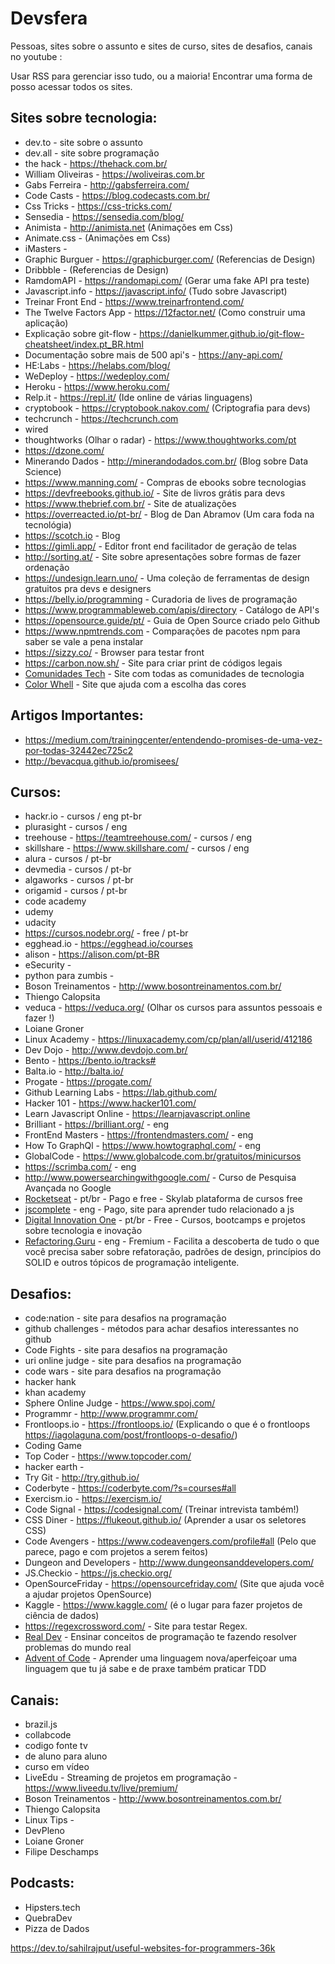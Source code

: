 # Devsfera

Pessoas, sites sobre o assunto e sites de curso, sites de desafios, canais no youtube :
	
Usar RSS para gerenciar isso tudo, ou a maioria!
Encontrar uma forma de posso acessar todos os sites.
	
## Sites sobre tecnologia:
		
* dev.to - site sobre o assunto
* dev.all - site sobre programação
* the hack - https://thehack.com.br/
* William Oliveiras - https://woliveiras.com.br
* Gabs Ferreira - http://gabsferreira.com/
* Code Casts - https://blog.codecasts.com.br/
* Css Tricks - https://css-tricks.com/
* Sensedia - https://sensedia.com/blog/
* Animista - http://animista.net (Animações em Css)
* Animate.css - (Animações em Css)
* iMasters - 
* Graphic Burguer - https://graphicburger.com/ (Referencias de Design)
* Dribbble - (Referencias de Design)
* RamdomAPI - https://randomapi.com/ (Gerar uma fake API pra teste)
* Javascript.info - https://javascript.info/ (Tudo sobre Javascript)
* Treinar Front End - https://www.treinarfrontend.com/ 
* The Twelve Factors App - https://12factor.net/ (Como construir uma aplicação)
* Explicação sobre git-flow - https://danielkummer.github.io/git-flow-cheatsheet/index.pt_BR.html
* Documentação sobre mais de 500 api's - https://any-api.com/
* HE:Labs - https://helabs.com/blog/
* WeDeploy - https://wedeploy.com/
* Heroku - https://www.heroku.com/ 
* Relp.it - https://repl.it/ (Ide online de várias linguagens)
* cryptobook - https://cryptobook.nakov.com/ (Criptografia para devs)
* techcrunch - https://techcrunch.com
* wired
* thoughtworks (Olhar o radar) - https://www.thoughtworks.com/pt
* https://dzone.com/
* Minerando Dados - http://minerandodados.com.br/ (Blog sobre Data Science)
* https://www.manning.com/ - Compras de ebooks sobre tecnologias
* https://devfreebooks.github.io/ - Site de livros grátis para devs
* https://www.thebrief.com.br/ - Site de atualizações
* https://overreacted.io/pt-br/ - Blog de Dan Abramov (Um cara foda na tecnológia)
* https://scotch.io - Blog
* https://gimli.app/ - Editor front end facilitador de geração de telas
* http://sorting.at/ - Site sobre apresentações sobre formas de fazer ordenação
* https://undesign.learn.uno/ - Uma coleção de ferramentas de design gratuitos pra devs e designers
* https://belly.io/programming - Curadoria de lives de programação
* https://www.programmableweb.com/apis/directory - Catálogo de API's
* https://opensource.guide/pt/ - Guia de Open Source criado pelo Github
* https://www.npmtrends.com - Comparações de pacotes npm para saber se vale a pena instalar
* https://sizzy.co/ - Browser para testar front
* https://carbon.now.sh/ - Site para criar print de códigos legais
* [Comunidades Tech](https://comunidades.tech/) - Site com todas as comunidades de tecnologia
* [Color Whell](https://color.adobe.com/pt/create) - Site que ajuda com a escolha das cores

## Artigos Importantes:

* https://medium.com/trainingcenter/entendendo-promises-de-uma-vez-por-todas-32442ec725c2
* http://bevacqua.github.io/promisees/

## Cursos:
		
* hackr.io - cursos / eng pt-br
* plurasight - cursos / eng
* treehouse - https://teamtreehouse.com/ - cursos / eng
* skillshare - https://www.skillshare.com/ - cursos / eng
* alura - cursos / pt-br
* devmedia - cursos / pt-br
* algaworks - cursos / pt-br
* origamid - cursos / pt-br
* code academy
* udemy
* udacity
* https://cursos.nodebr.org/ - free / pt-br
* egghead.io - https://egghead.io/courses
* alison - https://alison.com/pt-BR
* eSecurity - 
* python para zumbis -
* Boson Treinamentos - http://www.bosontreinamentos.com.br/
* Thiengo Calopsita
* veduca - https://veduca.org/ (Olhar os cursos para assuntos pessoais e fazer !)
* Loiane Groner
* Linux Academy - https://linuxacademy.com/cp/plan/all/userid/412186
* Dev Dojo - http://www.devdojo.com.br/
* Bento - https://bento.io/tracks#
* Balta.io - http://balta.io/
* Progate - https://progate.com/
* Github Learning Labs - https://lab.github.com/
* Hacker 101 - https://www.hacker101.com/
* Learn Javascript Online - https://learnjavascript.online
* Brilliant - https://brilliant.org/ - eng
* FrontEnd Masters - https://frontendmasters.com/ - eng
* How To GraphQl - https://www.howtographql.com/ - eng
* GlobalCode - https://www.globalcode.com.br/gratuitos/minicursos 
* https://scrimba.com/ - eng
* http://www.powersearchingwithgoogle.com/ - Curso de Pesquisa Avançada no Google
* [Rocketseat](https://skylab.rocketseat.com.br/dashboard) - pt/br - Pago e free - Skylab plataforma de cursos free
* [jscomplete](https://jscomplete.com/) - eng - Pago, site para aprender tudo relacionado a js
* [Digital Innovation One](https://digitalinnovation.one/) - pt/br - Free - Cursos, bootcamps e projetos sobre tecnologia e inovação
* [Refactoring.Guru](https://refactoring.guru/) - eng - Fremium - Facilita a descoberta de tudo o que você precisa saber sobre refatoração, padrões de design, princípios do SOLID e outros tópicos de programação inteligente.
	
## Desafios:

* code:nation - site para desafios na programação
* github challenges - métodos para achar desafios interessantes no github
* Code Fights - site para desafios na programação
* uri online judge - site para desafios na programação
* code wars - site para desafios na programação
* hacker hank
* khan academy
* Sphere Online Judge - https://www.spoj.com/
* Programmr - http://www.programmr.com/
* Frontloops.io - https://frontloops.io/ (Explicando o que é o frontloops https://iagolaguna.com/post/frontloops-o-desafio/)
* Coding Game 
* Top Coder - https://www.topcoder.com/
* hacker earth - 
* Try Git - http://try.github.io/
* Coderbyte - https://coderbyte.com/?s=courses#all
* Exercism.io - https://exercism.io/
* Code Signal - https://codesignal.com/ (Treinar intrevista também!)
* CSS Diner - https://flukeout.github.io/ (Aprender a usar os seletores CSS)
* Code Avengers - https://www.codeavengers.com/profile#all (Pelo que parece, pago e com projetos a serem feitos)
* Dungeon and Developers - http://www.dungeonsanddevelopers.com/
* JS.Checkio - https://js.checkio.org/
* OpenSourceFriday - https://opensourcefriday.com/ (Site que ajuda você a ajudar projetos OpenSource)
* Kaggle - https://www.kaggle.com/ (é o lugar para fazer projetos de ciência de dados)
* https://regexcrossword.com/ - Site para testar Regex.
* [Real Dev](https://real.dev/) - Ensinar conceitos de programação te fazendo resolver problemas do mundo real
* [Advent of Code](https://adventofcode.com/) - Aprender uma linguagem nova/aperfeiçoar uma linguagem que tu já sabe e de praxe também praticar TDD 

	
## Canais:
	
* brazil.js 
* collabcode
* codigo fonte tv
* de aluno para aluno
* curso em vídeo
* LiveEdu - Streaming de projetos em programação - https://www.liveedu.tv/live/premium/
* Boson Treinamentos - http://www.bosontreinamentos.com.br/
* Thiengo Calopsita
* Linux Tips - 
* DevPleno
* Loiane Groner
* Filipe Deschamps
		
## Podcasts:
	
* Hipsters.tech
* QuebraDev
* Pizza de Dados
		
		
	
https://dev.to/sahilrajput/useful-websites-for-programmers-36k
